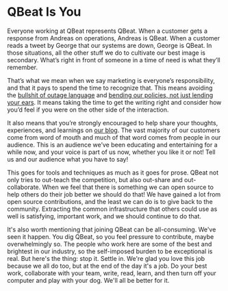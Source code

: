 # QBeat Is You

Everyone working at QBeat represents QBeat. When a customer gets a response from Andreas on operations, Andreas is QBeat. When a customer reads a tweet by George that our systems are down, George is QBeat. In those situations, all the other stuff we do to cultivate our best image is secondary. What’s right in front of someone in a time of need is what they’ll remember.

That’s what we mean when we say marketing is everyone’s responsibility, and that it pays to spend the time to recognize that. This means avoiding the [bullshit of outage language](https://signalvnoise.com/posts/1528-the-bullshit-of-outage-language) and  [bending our policies, not just lending your ears](https://signalvnoise.com/posts/3513-when-empathy-becomes-insulting). It means taking the time to get the writing right and consider how you’d feel if you were on the other side of the interaction.

It also means that you’re strongly encouraged to help share your thoughts, experiences, and learnings on [our blog](https://blog.qbeat.io). The vast majority of our customers come from word of mouth and much of that word comes from people in our audience. This is an audience we’ve been educating and entertaining for a while now, and your voice is part of us now, whether you like it or not! Tell us and our audience what you have to say!

This goes for tools and techniques as much as it goes for prose. QBeat not only tries to out-teach the competition, but also out-share and out-collaborate. When we feel that there is something we can open source to help others do their job better we should do that! We have gained a lot from open source contributions, and the least we can do is to give back to the community. Extracting the common infrastructure that others could use as well is satisfying, important work, and we should continue to do that.

It's also worth mentioning that joining QBeat can be all-consuming. We've seen it happen. You dig QBeat, so you feel pressure to contribute, maybe overwhelmingly so. The people who work here are some of the best and brightest in our industry, so the self-imposed burden to be exceptional is real. But here's the thing: stop it. Settle in. We're glad you love this job because we all do too, but at the end of the day it's a job. Do your best work, collaborate with your team, write, read, learn, and then turn off your computer and play with your dog. We'll all be better for it.

